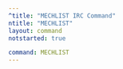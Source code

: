 ```yaml
---
^title: "MECHLIST IRC Command"
ntitle: "MECHLIST"
layout: command
notstarted: true

command: MECHLIST
---
```

